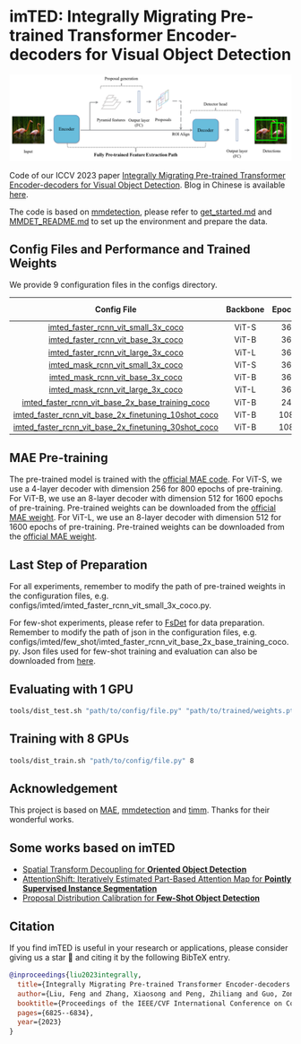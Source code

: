 # imTED: Integrally Migrating Pre-trained Transformer Encoder-decoders for Visual Object Detection


<!-- <div align=center><img src="figs/Framework1.png"></div> -->
<div align=center><img src="figs/Framework2.png"></div>
<!-- <div align=center><img src="figs/Framework3.png"></div> -->

Code of our ICCV 2023 paper [Integrally Migrating Pre-trained Transformer Encoder-decoders for  Visual Object Detection](https://arxiv.org/abs/2205.09613). Blog in Chinese is available [here](https://zhuanlan.zhihu.com/p/645282546).

The code is based on [mmdetection](https://github.com/open-mmlab/mmdetection/tree/v2.11.0), please refer to [get_started.md](docs/en/get_started.md) and [MMDET_README.md](MMDET_README.md) to set up the environment and prepare the data.

## Config Files and Performance and Trained Weights

We provide 9 configuration files in the configs directory.

| Config File                                                                        | Backbone    | Epochs    | Box AP      | Mask AP   | Download |
| :--------------------------------------------------------------------------------: | :---------: | :-------: | :---------: | :-------: | :-------: |
| [imted_faster_rcnn_vit_small_3x_coco](configs/imted/imted_faster_rcnn_vit_small_3x_coco.py)                               | ViT-S       | 36        | 48.2        |           | [model](https://mailsucasaccn-my.sharepoint.com/:u:/g/personal/liufeng20_mails_ucas_ac_cn/EQaRZ_hrWolAr0BqGhv3PzgB6T9s-HHKIxwJvoXeDFHrrQ?e=I3Dul5) |
| [imted_faster_rcnn_vit_base_3x_coco](configs/imted/imted_faster_rcnn_vit_base_3x_coco.py)                                | ViT-B       | 36        | 52.9        |           | [model](https://mailsucasaccn-my.sharepoint.com/:u:/g/personal/liufeng20_mails_ucas_ac_cn/EX11K6R1X7VGilexd6WEapoBQYLa2ZofYGXlyVLB8TJlFA?e=8gSCTg) |
| [imted_faster_rcnn_vit_large_3x_coco](configs/imted/imted_faster_rcnn_vit_large_3x_coco.py)                               | ViT-L       | 36        | 55.4        |           | [model](https://mailsucasaccn-my.sharepoint.com/:u:/g/personal/liufeng20_mails_ucas_ac_cn/EW-QTq_TxxNFtMJBIn7Tfr0BHG6RXp-Yob7NirlZEzcX1A?e=atschp) |
| [imted_mask_rcnn_vit_small_3x_coco](configs/imted/imted_mask_rcnn_vit_small_3x_coco.py)                                 | ViT-S       | 36        | 48.7        | 42.7      | [model](https://mailsucasaccn-my.sharepoint.com/:u:/g/personal/liufeng20_mails_ucas_ac_cn/EbowkBw7LkJCjac4Ptza6HwB5VoKna-CJci8pezNNcRggA?e=GklD74) |
| [imted_mask_rcnn_vit_base_3x_coco](configs/imted/imted_mask_rcnn_vit_base_3x_coco.py)                                  | ViT-B       | 36        | 53.3        | 46.4      | [model](https://mailsucasaccn-my.sharepoint.com/:u:/g/personal/liufeng20_mails_ucas_ac_cn/EdXyeZpXRKtMurx-m-gzLSIBgqibthpJumIvLjni8MUNWw?e=dB454E) |
| [imted_mask_rcnn_vit_large_3x_coco](configs/imted/imted_mask_rcnn_vit_large_3x_coco.py)                                 | ViT-L       | 36        | 55.5        | 48.1      | [model](https://mailsucasaccn-my.sharepoint.com/:u:/g/personal/liufeng20_mails_ucas_ac_cn/EZu-46TJEjFKvy3mHbE4FlkBwSHGntKlMeDxanXfCoIJAA?e=33KZO0) |
| [imted_faster_rcnn_vit_base_2x_base_training_coco](configs/imted/few_shot/imted_faster_rcnn_vit_base_2x_base_training_coco.py)         | ViT-B       | 24        | 50.6        |           | [model](https://mailsucasaccn-my.sharepoint.com/:u:/g/personal/liufeng20_mails_ucas_ac_cn/EWedyWJx8S5Hi-8S0TGBxZwBBd7mxSFD0rvdiYqdcWXSxA?e=gra0ao) |
| [imted_faster_rcnn_vit_base_2x_finetuning_10shot_coco](configs/imted/few_shot/imted_faster_rcnn_vit_base_2x_finetuning_10shot_coco.py)     | ViT-B       | 108       | 23.0        |           | [model](https://mailsucasaccn-my.sharepoint.com/:u:/g/personal/liufeng20_mails_ucas_ac_cn/ETGkGkfywcJCuR6FzaMs21YBuHQ_7jyCYKVfj4kG46cuAQ?e=1YHKce) |
| [imted_faster_rcnn_vit_base_2x_finetuning_30shot_coco](configs/imted/few_shot/imted_faster_rcnn_vit_base_2x_finetuning_30shot_coco.py)     | ViT-B       | 108       | 30.4        |           | [model](https://mailsucasaccn-my.sharepoint.com/:u:/g/personal/liufeng20_mails_ucas_ac_cn/EYK3tlqxWC9OiPrYi6TFycsBN-AfvbN8YIEskmpat8MZdA?e=WfnrXB) |

## MAE Pre-training

The pre-trained model is trained with the [official MAE code](https://github.com/facebookresearch/mae). 
For ViT-S, we use a 4-layer decoder with dimension 256 for 800 epochs of pre-training. 
For ViT-B, we use an 8-layer decoder with dimension 512 for 1600 epochs of pre-training. Pre-trained weights can be downloaded from the [official MAE weight](https://dl.fbaipublicfiles.com/mae/pretrain/mae_pretrain_vit_base_full.pth).
For ViT-L, we use an 8-layer decoder with dimension 512 for 1600 epochs of pre-training. Pre-trained weights can be downloaded from the [official MAE weight](https://dl.fbaipublicfiles.com/mae/pretrain/mae_pretrain_vit_large_full.pth).

## Last Step of Preparation
For all experiments, remember to modify the path of pre-trained weights in the configuration files, e.g. configs/imted/imted_faster_rcnn_vit_small_3x_coco.py.

For few-shot experiments, please refer to [FsDet](https://github.com/ucbdrive/few-shot-object-detection/blob/master/datasets/README.md#:~:text=2%2C%20and%203.-,COCO%3A,-cocosplit/%0A%20%20datasplit/%0A%20%20%20%20trainvalno5k) for data preparation. Remember to modify the path of json in the configuration files, e.g. configs/imted/few_shot/imted_faster_rcnn_vit_base_2x_base_training_coco.py. Json files used for few-shot training and evaluation can also be downloaded from [here](https://mailsucasaccn-my.sharepoint.com/:u:/g/personal/liufeng20_mails_ucas_ac_cn/EdDDuaUiWvlImzOHddcsGfkBHp0Me1zFMm20zGHz9l8alg?e=U3gx2I).

## Evaluating with 1 GPU

```bash
tools/dist_test.sh "path/to/config/file.py" "path/to/trained/weights.pth" 1 --eval bbox
```

## Training with 8 GPUs

```bash
tools/dist_train.sh "path/to/config/file.py" 8 
```


## Acknowledgement
This project is based on [MAE](https://github.com/facebookresearch/mae), [mmdetection](https://github.com/open-mmlab/mmdetection/tree/v2.11.0) and [timm](https://github.com/huggingface/pytorch-image-models). Thanks for their wonderful works.

## Some works based on imTED
* [Spatial Transform Decoupling for **Oriented Object Detection**](https://github.com/yuhongtian17/Spatial-Transform-Decoupling)
* [AttentionShift: Iteratively Estimated Part-Based Attention Map for **Pointly Supervised Instance Segmentation**](https://openaccess.thecvf.com/content/CVPR2023/html/Liao_AttentionShift_Iteratively_Estimated_Part-Based_Attention_Map_for_Pointly_Supervised_Instance_CVPR_2023_paper.html)
* [Proposal Distribution Calibration for **Few-Shot Object Detection**](https://github.com/Bohao-Lee/PDC)


## Citation

If you find imTED is useful in your research or applications, please consider giving us a star 🌟 and citing it by the following BibTeX entry.
```bibtex
@inproceedings{liu2023integrally,
  title={Integrally Migrating Pre-trained Transformer Encoder-decoders for Visual Object Detection},
  author={Liu, Feng and Zhang, Xiaosong and Peng, Zhiliang and Guo, Zonghao and Wan, Fang and Ji, Xiangyang and Ye, Qixiang},
  booktitle={Proceedings of the IEEE/CVF International Conference on Computer Vision},
  pages={6825--6834},
  year={2023}
}
```
